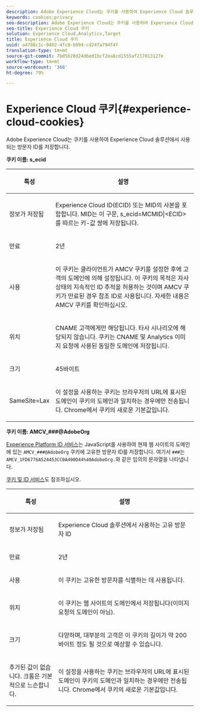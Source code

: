```yaml
---
description: Adobe Experience Cloud는 쿠키를 사용하여 Experience Cloud 솔루션에서 사용되는 방문자 ID를 저장합니다.
keywords: cookies;privacy
seo-description: Adobe Experience Cloud는 쿠키를 사용하여 Experience Cloud 솔루션에서 사용되는 방문자 ID를 저장합니다.
seo-title: Experience Cloud 쿠키
solution: Experience Cloud,Analytics,Target
title: Experience Cloud 쿠키
uuid: a4788c1c-0402-4fc8-b894-cd24fa794f4f
translation-type: tm+mt
source-git-commit: 7bd5b20d24d6ed1bcf2ea8cd1555af217013127e
workflow-type: tm+mt
source-wordcount: '368'
ht-degree: 79%

---
```



# Experience Cloud 쿠키{#experience-cloud-cookies}

Adobe Experience Cloud는 쿠키를 사용하여 Experience Cloud 솔루션에서 사용되는 방문자 ID를 저장합니다.

**쿠키 이름: s_ecid**

<table id="table_FF4C70D3D4CC425BA65162D5A9504F7D"> 
 <thead> 
  <tr> 
   <th colname="col1" class="entry"> <p>특성 </p> </th> 
   <th colname="col2" class="entry"> <p>설명 </p> </th> 
  </tr> 
 </thead>
 <tbody> 
  <tr> 
   <td colname="col1"> <p>정보가 저장됨 </p> </td> 
   <td colname="col2"> <p> Experience Cloud ID(ECID) 또는 MID의 사본을 포함합니다. MID는 이 구문, s_ecid=MCMID|&lt;ECID&gt;를 따르는 키-값 쌍에 저장됩니다. </p> </td> 
  </tr> 
  <tr> 
   <td colname="col1"> <p> 만료 </p> </td> 
   <td colname="col2"> <p>2년 </p> </td> 
  </tr> 
  <tr> 
   <td colname="col1"> <p> 사용 </p> </td> 
   <td colname="col2"> <p>이 쿠키는 클라이언트가 AMCV 쿠키를 설정한 후에 고객의 도메인에 의해 설정됩니다. 이 쿠키의 목적은 자사 상태의 지속적인 ID 추적을 허용하는 것이며 AMCV 쿠키가 만료된 경우 참조 ID로 사용됩니다. 자세한 내용은 AMCV 쿠키를 확인하십시오. </p> </td> 
  </tr> 
  <tr> 
   <td colname="col1"> <p> 위치 </p> </td> 
   <td colname="col2"> <p>CNAME 고객에게만 해당됩니다. 타사 시나리오에 해당되지 않습니다. 쿠키는 CNAME 및 Analytics 이미지 요청에 사용된 동일한 도메인에 저장됩니다. </p> </td> 
  </tr> 
  <tr> 
   <td colname="col1"> <p> 크기 </p> </td> 
   <td colname="col2"> <p>45바이트 </p> </td> 
  </tr> 
  <tr> 
   <td colname="col1"> <p> SameSite=Lax </p> </td> 
   <td colname="col2"> <p>이 설정을 사용하는 쿠키는 브라우저의 URL에 표시된 도메인이 쿠키의 도메인과 일치하는 경우에만 전송됩니다. Chrome에서 쿠키의 새로운 기본값입니다.</p> </td> 
  </tr> 
 </tbody> 
</table>

**쿠키 이름: AMCV_###@AdobeOrg**

[Experience Platform ID 서비스](https://docs.adobe.com/content/help/ko-KR/id-service/using/home.html)는 JavaScript를 사용하여 현재 웹 사이트의 도메인에 있는 `AMCV_###@AdobeOrg` 쿠키에 고유한 방문자 ID를 저장합니다. 여기서 `###`는 `AMCV_1FD6776A524453CC0A490D44%40AdobeOrg.`와 같은 임의의 문자열을 나타냅니다.

[쿠키 및 ID 서비스](https://docs.adobe.com/content/help/ko-KR/id-service/using/intro/cookies.html)도 참조하십시오.

<table id="table_1883C0836C1E4AF5A262FBF5000C1B11"> 
 <thead> 
  <tr> 
   <th colname="col1" class="entry"> <p>특성 </p> </th> 
   <th colname="col2" class="entry"> <p>설명 </p> </th> 
  </tr> 
 </thead>
 <tbody> 
  <tr> 
   <td colname="col1"> <p>정보가 저장됨 </p> </td> 
   <td colname="col2"> <p> Experience Cloud 솔루션에서 사용하는 고유 방문자 ID </p> </td> 
  </tr> 
  <tr> 
   <td colname="col1"> <p> 만료 </p> </td> 
   <td colname="col2"> <p> 2년 </p> </td> 
  </tr> 
  <tr> 
   <td colname="col1"> <p> 사용 </p> </td> 
   <td colname="col2"> <p> 이 쿠키는 고유한 방문자를 식별하는 데 사용됩니다. </p> </td> 
  </tr> 
  <tr> 
   <td colname="col1"> <p> 위치 </p> </td> 
   <td colname="col2"> <p> 이 쿠키는 웹 사이트의 도메인에서 저장됩니다(이미지 요청의 도메인이 아님). </p> </td> 
  </tr> 
  <tr> 
   <td colname="col1"> <p> 크기 </p> </td> 
   <td colname="col2"> <p> 다양하며, 대부분의 고객은 이 쿠키의 길이가 약 200바이트 정도 될 것으로 예상할 수 있습니다. </p> </td> 
  </tr> 
  <tr> 
   <td colname="col1"> <p>추가된 값이 없습니다. 크롬은 기본적으로 느슨합니다. </p> </td> 
   <td colname="col2"> <p> 이 설정을 사용하는 쿠키는 브라우저의 URL에 표시된 도메인이 쿠키의 도메인과 일치하는 경우에만 전송됩니다. Chrome에서 쿠키의 새로운 기본값입니다. </p> </td> 
  </tr> 
 </tbody> 
</table>
